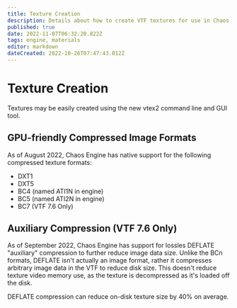 ```yaml
---
title: Texture Creation
description: Details about how to create VTF textures for use in Chaos
published: true
date: 2022-11-07T06:32:20.822Z
tags: engine, materials
editor: markdown
dateCreated: 2022-10-26T07:47:43.012Z
---
```


# Texture Creation

Textures may be easily created using the new vtex2 command line and GUI tool.

## GPU-friendly Compressed Image Formats

As of August 2022, Chaos Engine has native support for the following compressed texture formats:
* DXT1
* DXT5
* BC4 (named ATI1N in engine)
* BC5 (named ATI2N in engine)
* BC7 (VTF 7.6 Only)

## Auxiliary Compression (VTF 7.6 Only)

As of September 2022, Chaos Engine has support for lossles DEFLATE "auxiliary" compression to further reduce image data size. Unlike the BCn formats, DEFLATE isn't actually an image format, rather it compresses arbitrary image data in the VTF to reduce disk size. This doesn't reduce texture video memory use, as the texture is decompressed as it's loaded off the disk.

DEFLATE compression can reduce on-disk texture size by 40% on average.